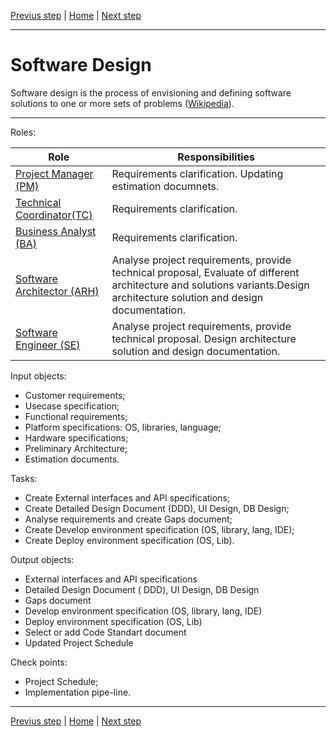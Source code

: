 [Previus step](Project-infrastructure.md) | [Home](Overview.md) | [Next step](Development-infrastructure.md)

---

# Software Design

Software design is the process of envisioning and defining software solutions to one or more sets of problems ([Wikipedia](https://en.wikipedia.org/wiki/Software_design)). 

---

Roles:

|  Role  | Responsibilities |
| ------ | ------ |
| [Project Manager (PM)](Roles.md#project-manager-pm)              | Requirements clarification. Updating estimation documnets. |
| [Technical Coordinator(TC)](#Roles.md#technical-coordinator-tc)  | Requirements clarification. |
| [Business Analyst (BA)](#Roles.md#business-analyst-ba)           | Requirements clarification. |
| [Software Architector (ARH)](#Roles.md#software-architector-arh) | Analyse project requirements, provide technical proposal, Evaluate of different architecture and solutions variants.Design architecture solution and design documentation. |
| [Software Engineer (SE)](#Roles.md#software-engineer-se)         | Analyse project requirements, provide technical proposal. Design architecture solution and design documentation. |



<!--
* [Project Manager (PM)](Roles.md#project-manager-pm)              - Requirements clarification. Updating estimation documnets.
* [Technical Coordinator(TC)](#Roles.md#technical-coordinator-tc)  - Requirements clarification.
* [Business Analyst (BA)](#Roles.md#business-analyst-ba)           - Requirements clarification.
* [Software Architector (ARH)](#Roles.md#software-architector-arh) - Analyse project requirements, provide technical proposal, 
                                                                     Evaluate of different architecture and solutions variants.
                                                                     Design architecture solution and design documentation.
* [Software Engineer (SE)](#Roles.md#software-engineer-se)         - Analyse project requirements, provide technical proposal.
                                                                     Design architecture solution and design documentation.
-->

Input objects:
* Customer requirements;
* Usecase specification;
* Functional requirements;
* Platform specifications: OS, libraries, language;
* Hardware specifications;
* Preliminary Architecture;
* Estimation documents.

Tasks:
* Create External interfaces and API specifications;
* Create Detailed Design Document (DDD), UI Design, DB Design;
* Analyse requirements and create Gaps document;
* Create Develop environment specification (OS, library, lang, IDE);
* Create Deploy environment specification (OS, Lib).

Output objects:
* External interfaces and API specifications
* Detailed Design Document ( DDD), UI Design, DB Design
* Gaps document
* Develop environment specification (OS, library, lang, IDE)
* Deploy environment specification (OS, Lib)
* Select or add Code Standart document
* Updated Project Schedule

Check points:
* Project Schedule;
* Implementation pipe-line.
 
---

[Previus step](Project-infrastructure.md) | [Home](Overview.md) | [Next step](Development-infrastructure.md)